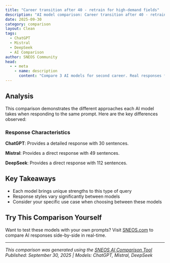 ```yaml
---
title: "Career transition after 40 - retrain for high-demand fields"
description: "AI model comparison: Career transition after 40 - retrain for high-demand fields..."
date: 2025-09-30
category: comparison
layout: Clean
tags:
  - ChatGPT
  - Mistral
  - DeepSeek
  - AI Comparison
author: SNEOS Community
head:
  - - meta
    - name: description
      content: "Compare 3 AI models for second career. Real responses from ChatGPT, Mistral, DeepSeek with detailed analysis."
---
```


<ChatComparison
  title="Career transition after 40 - retrain for high-demand fields"
  prompt="Career transition after 40 - retrain for high-demand fields"
  :responses='{
    "ChatGPT": "Transitioning careers after 40 can be a rewarding opportunity to pursue new passions and tap into growing industries. Many high-demand fields value diverse life and work experiences, making this a great time to retrain. Here are some promising sectors and tips for making a successful transition:\n\n### High-Demand Fields to Consider\n\n1. **Technology \u0026 IT**\n   - **Roles:** Software developer, cybersecurity analyst, data scientist, IT support specialist, cloud engineer\n   - **Why:** Rapid growth, good salaries, remote work opportunities\n   - **Retraining:** Coding bootcamps, online courses (Coursera, Udemy), certifications (CompTIA, AWS, Cisco)\n\n2. **Healthcare**\n   - **Roles:** Registered nurse, medical technician, physical therapist assistant, health informatics specialist\n   - **Why:** Aging population drives demand, wide range of entry points\n   - **Retraining:** Community college programs, certification courses, accelerated nursing programs\n\n3. **Skilled Trades**\n   - **Roles:** Electrician, plumber, HVAC technician, welder\n   - **Why:** High demand, apprenticeship opportunities, strong union presence, good pay\n   - **Retraining:** Trade schools, apprenticeships, community college programs\n\n4. **Education \u0026 Training**\n   - **Roles:** Teacher, corporate trainer, instructional designer, online tutor\n   - **Why:** Need for lifelong learning and upskilling, remote teaching opportunities\n   - **Retraining:** Teaching certification, instructional design courses, educational technology training\n\n5. **Digital Marketing \u0026 E-commerce**\n   - **Roles:** SEO specialist, social media manager, content marketer, digital advertising analyst\n   - **Why:** Growth of online business, freelance and full-time opportunities\n   - **Retraining:** Online marketing courses, Google Analytics certification, social media strategy programs\n\n6. **Financial Services**\n   - **Roles:** Financial advisor, auditor, accountant, loan officer\n   - **Why:** Ongoing need for financial expertise and advice\n   - **Retraining:** Certification courses (CPA, CFP), online degrees in finance or accounting\n\n### Steps to Successfully Transition Your Career\n\n1. **Assess Your Interests \u0026 Skills**\n   - Reflect on which fields align with your passion and transferable skills.\n   - Use assessments and career counseling if needed.\n\n2. **Research \u0026 Choose a Path**\n   - Investigate specific roles, required qualifications, and job outlook.\n   - Reach out to professionals in the field through networking or informational interviews.\n\n3. **Invest in Learning \u0026 Certification**\n   - Enroll in relevant courses, bootcamps, or degree programs.\n   - Seek certifications to prove proficiency and enhance credibility.\n\n4. **Gain Practical Experience**\n   - Volunteer, freelance, or take internships to build a portfolio.\n   - Participate in projects or contribute to open-source initiatives (for tech roles).\n\n5. **Revamp Your Resume \u0026 LinkedIn**\n   - Highlight transferable skills and recent training.\n   - Use keywords from job descriptions to pass applicant tracking systems.\n\n6. **Leverage Your Network**\n   - Attend industry meetups, join professional associations, and engage on LinkedIn.\n   - Ask for referrals or mentorship opportunities.\n\n7. **Stay Patient \u0026 Persistent**\n   - Career transitions take time; celebrate small milestones.\n   - Continue learning and adapting as industries evolve.\n\n---\n\nIf you\u2019d like, I can help you explore specific training programs or create a personalized transition plan based on your background and interests!",
    "Mistral": "Transitioning careers after 40 can be both challenging and rewarding. Retraining for high-demand fields can open up new opportunities and provide a fresh start. Here are some steps and considerations to help you navigate this transition:\n\n### 1. **Self-Assessment**\n   - **Identify Your Skills:** Take stock of your current skills, both hard and soft. Consider what you enjoy doing and what you are good at.\n   - **Interests and Passions:** Think about what you are passionate about and what kind of work would bring you fulfillment.\n\n### 2. **Research High-Demand Fields**\n   - **Technology:** Fields like software development, data science, cybersecurity, and IT support are in high demand.\n   - **Healthcare:** Roles such as medical assistants, nurses, and healthcare administrators are always needed.\n   - **Green Energy:** Sustainability and renewable energy are growing sectors.\n   - **Education:** Online education and tutoring are expanding.\n   - **Business and Finance:** Financial advisors, project managers, and business analysts are in demand.\n\n### 3. **Education and Training**\n   - **Certifications:** Many high-demand fields offer certifications that can be completed relatively quickly, such as in IT, project management, and healthcare.\n   - **Online Courses:** Platforms like Coursera, edX, and Udemy offer courses in a wide range of subjects.\n   - **Bootcamps:** Coding bootcamps and other intensive training programs can provide focused, hands-on learning.\n   - **Degree Programs:** If you have the time and resources, pursuing a degree in a new field can be beneficial.\n\n### 4. **Networking**\n   - **Professional Organizations:** Join industry-specific organizations to meet professionals in your desired field.\n   - **LinkedIn:** Use LinkedIn to connect with professionals, join groups, and participate in discussions.\n   - **Mentorship:** Seek out mentors who can provide guidance and support.\n\n### 5. **Gain Experience**\n   - **Internships:** Consider taking on an internship to gain practical experience.\n   - **Volunteer Work:** Volunteering can provide valuable experience and networking opportunities.\n   - **Freelancing:** Start freelancing in your new field to build a portfolio and gain clients.\n\n### 6. **Financial Planning**\n   - **Budgeting:** Plan your finances to cover the costs of retraining and any potential loss of income during the transition.\n   - **Scholarships and Grants:** Look for financial aid options to help with the cost of education.\n\n### 7. **Mindset and Support**\n   - **Stay Positive:** Maintain a positive attitude and be patient with yourself.\n   - **Support System:** Surround yourself with supportive friends, family, and colleagues.\n   - **Professional Help:** Consider seeking career counseling or coaching to help you through the transition.\n\n### 8. **Update Your Resume and Cover Letter**\n   - **Tailor Your Resume:** Highlight transferable skills and any relevant experience.\n   - **Cover Letter:** Write a compelling cover letter that explains your career transition and enthusiasm for the new field.\n\n### 9. **Interview Preparation**\n   - **Mock Interviews:** Practice answering common interview questions related to your new field.\n   - **Industry Knowledge:** Stay updated on industry trends and be prepared to discuss them.\n\n### 10. **Continuous Learning**\n   - **Stay Current:** Continuously update your skills and knowledge to stay competitive in your new field.\n   - **Professional Development:** Attend workshops, conferences, and webinars to keep learning.\n\n### High-Demand Fields to Consider:\n   - **Software Development:** Learn programming languages like Python, Java, or JavaScript.\n   - **Data Science:** Focus on statistics, machine learning, and data analysis.\n   - **Cybersecurity:** Gain certifications like CISSP or CEH.\n   - **Healthcare:** Consider roles like medical coding, nursing, or healthcare administration.\n   - **Renewable Energy:** Look into solar energy, wind energy, or energy efficiency.\n   - **Education:** Explore online teaching, curriculum development, or educational consulting.\n   - **Business and Finance:** Pursue certifications like CFA or PMP.\n\nTransitioning careers after 40 can be a significant change, but with the right planning, education, and support, it can lead to a fulfilling and successful new chapter in your professional life.",
    "DeepSeek": "Of course. Career transition after 40 is not only possible; it can be an incredibly rewarding and strategic move. You bring a wealth of experience, soft skills, and maturity that many employers highly value. The key is to leverage your existing strengths while efficiently retraining for fields with clear demand and growth.\n\nHere is a comprehensive guide to retraining for high-demand fields after 40.\n\n### The Mindset: Your Age is an Advantage\n\nBefore diving into the fields, let\u0027s reframe your thinking. You are not a 20-year-old starting from scratch. You are a seasoned professional with a unique toolkit:\n\n*   **Proven Soft Skills:** Communication, leadership, problem-solving, project management, and emotional intelligence.\n*   **Professional Network:** Years of building relationships you can leverage.\n*   **Work Ethic:** Reliability, punctuality, and a strong sense of responsibility.\n*   **Real-World Perspective:** You understand how businesses actually operate.\n\nYour goal is to **combine this existing foundation with new, high-value technical skills.**\n\n---\n\n### Step 1: The Self-Assessment\n\nBefore choosing a field, ask yourself:\n\n1.  **What do I enjoy?** Do I prefer working with people, data, or things? Am I analytical or creative?\n2.  **What are my transferable skills?** Make a list. (e.g., managing a budget, training new hires, analyzing reports, client relations).\n3.  **What is my financial and time runway?** Can I do a full-time bootcamp, or do I need part-time, self-paced learning?\n4.  **What is my goal?** A significant salary increase, better work-life balance, remote work options, or more meaningful work?\n\n---\n\n### Step 2: High-Demand Fields Ideal for Career Changers\n\nThese fields have a lower barrier to entry (often not requiring a new 4-year degree), strong growth projections, and value diverse backgrounds.\n\n#### 1. Technology \u0026 IT\nThis is the most popular category for a reason. Roles are often skills-based, and many training paths are well-established.\n\n*   **High-Demand Roles:**\n    *   **Software Developer/Engineer:** Builds and maintains software applications.\n    *   **Data Analyst:** Interprets data to help businesses make decisions.\n    *   **Cybersecurity Analyst:** Protects organizations from digital attacks.\n    *   **UX/UI Designer:** Designs the user experience and interface of websites and apps.\n    *   **IT Support / Cloud Support Specialist:** Helps users and companies with technical issues, often related to cloud platforms (AWS, Azure, Google Cloud).\n\n*   **Why it\u0027s a Good Fit:** The tech industry, while having ageism issues, is increasingly valuing diverse teams. Your previous industry experience can be a huge asset (e.g., a former nurse working on healthcare software).\n*   **How to Retrain:**\n    *   **Bootcamps:** Intensive, 3-6 month programs focused on job-ready skills (e.g., General Assembly, Flatiron School, Thinkful).\n    *   **Online Certifications:** Google Career Certificates, IBM SkillsBuild, Microsoft Learn.\n    *   **Self-Study \u0026 Portfolio Building:** Use free resources (freeCodeCamp, The Odin Project) to learn and then build a portfolio of projects to show employers.\n\n#### 2. Healthcare (Non-Clinical Roles)\nHealthcare is booming and offers incredible stability. You don\u0027t need to be a doctor or nurse to have a fulfilling career.\n\n*   **High-Demand Roles:**\n    *   **Health Information Technician / Medical Coder:** Manages patient data and codes it for insurance purposes.\n    *   **Healthcare Data Analyst:** Uses data to improve patient outcomes and hospital efficiency.\n    *   **Medical Sales Representative:** Sells medical devices or pharmaceuticals (leverages experience and communication skills).\n    *   **Healthcare Administrator:** Manages the business operations of a clinic or hospital department.\n\n*   **Why it\u0027s a Good Fit:** Stable, meaningful work. Many roles have regular hours.\n*   **How to Retrain:**\n    *   **Associate\u0027s Degrees or Certificates:** Many community colleges offer 1-2 year programs for roles like medical coding.\n    *   **Professional Certifications:** The AAPC (American Academy of Professional Coders) offers recognized credentials.\n    *   **Leverage Existing Skills:** A project manager in another industry can often transition to healthcare administration.\n\n#### 3. Skilled Trades\nOften overlooked, the skilled trades offer high pay, job security, and the satisfaction of tangible work.\n\n*   **High-Demand Roles:**\n    *   **Electrician, Plumber, HVAC Technician:** Always in demand.\n    *   **Wind Turbine Technician, Solar Photovoltaic Installer:** Fast-growing green energy fields.\n    *   **Commercial Driver (Truck Driver):** High demand, with significant signing bonuses in many regions.\n\n*   **Why it\u0027s a Good Fit:** Less age-focused, results-driven, and often unionized with good benefits.\n*   **How to Retrain:**\n    *   **Apprenticeships:** Earn while you learn. Sponsored by unions and trade associations.\n    *   **Trade/Vocational Schools:** Provide focused, hands-on training.\n    *   **CDL Training:** Programs can be as short as 3-8 weeks.\n\n#### 4. Business \u0026 Operations\nLeverage your existing professional experience in a new context.\n\n*   **High-Demand Roles:**\n    *   **Project Manager:** Especially in tech (IT Project Manager) or construction.\n    *   **Scrum Master / Agile Coach:** Facilitates agile development processes in tech companies.\n    *   **Digital Marketing Specialist:** Manages SEO, social media, and online advertising.\n    *   **Sales Development Representative (SDR):** The entry-point for many tech sales careers.\n\n*   **Why it\u0027s a Good Fit:** These roles directly utilize your soft skills. A Project Manager certification can formalize the experience you already have.\n*   **How to Retrain:**\n    *   **Certifications:** Project Management Professional (PMP), Certified ScrumMaster (CSM), Google Analytics \u0026 Ads certifications.\n    *   **Targeted Courses:** Platforms like Coursera and LinkedIn Learning have specialized paths for these roles.\n\n---\n\n### Step 3: The Practical Retraining \u0026 Transition Plan\n\n1.  **Research and \u0022Try Before You Buy\u0022:**\n    *   Use LinkedIn to find people in your target role. What was their path?\n    *   Take a low-cost introductory course on Coursera, Udemy, or edX to test your interest.\n    *   Attend virtual meetups or webinars in the field.\n\n2.  **Choose Your Learning Path Efficiently:**\n    *   **Prioritize credentials that employers recognize.** A bootcamp with a strong job placement record is better than a random online course.\n    *   **Community colleges are a hidden gem** for affordable, career-focused programs in healthcare, IT, and trades.\n    *   **Focus on building a portfolio.** For tech and creative roles, what you *can do* (shown in a portfolio) is more important than where you learned it.\n\n3.  **Network Strategically:**\n    *   **Informational Interviews:** This is your most powerful tool. Ask people for 20 minutes of their time to learn about their job. People are often flattered to be asked.\n    *   **Update Your LinkedIn:** Frame your profile around your *future* job, not your past ones. Use the language of the new industry. Highlight projects and new certifications.\n\n4.  **Bridge the Gap in Your Resume:**\n    *   Don\u0027t hide your career change; frame it as a strategic pivot.\n    *   **Create a \u0022Summary\u0022 section** at the top of your resume that connects your past experience to your new target role. For example: *\u0022Seasoned operations manager with 15 years of experience leading cross-functional teams, now leveraging a full-stack web development certification to build user-centric software solutions.\u0022*\n    *   **Focus on transferable skills** in your bullet points (e.g., \u0022Managed a project budget of $500k\u0022 is relevant to any field).\n\n### Final Words of Encouragement\n\n*   **Start Small, But Start:** Commit to one hour of learning each day. Consistency trumps intensity.\n*   **Embrace Being a Beginner:** You will feel uncomfortable. That\u0027s a sign of growth, not failure.\n*   **Your Story is Your Strength:** You are not \u0022old.\u0022 You are experienced and purposeful. You have a clear reason for this change\u2014this conviction will shine through in interviews.\n\nThis transition is a marathon, not a sprint. With a clear plan, strategic use of your existing assets, and a commitment to learning, you can successfully build a fulfilling and profitable second act. Good luck"
  }'
  published-date="13:25"
/>

## Analysis

This comparison demonstrates the different approaches each AI model takes when responding to the same prompt. Here are the key differences observed:

### Response Characteristics

**ChatGPT**: Provides a detailed response with 30 sentences. 

**Mistral**: Provides a direct response with 49 sentences. 

**DeepSeek**: Provides a direct response with 112 sentences. 

## Key Takeaways

- Each model brings unique strengths to this type of query
- Response styles vary significantly between models
- Consider your specific use case when choosing between these models

## Try This Comparison Yourself

Want to test these models with your own prompts? Visit [SNEOS.com](https://sneos.com) to compare AI responses side-by-side in real-time.

---

*This comparison was generated using the [SNEOS AI Comparison Tool](https://sneos.com)*
*Published: September 30, 2025 | Models: ChatGPT, Mistral, DeepSeek*
